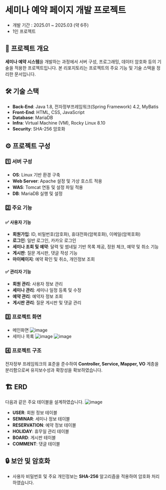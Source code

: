 # 세미나 예약 페이지 개발 프로젝트
- 개발 기간 : 2025.01 ~ 2025.03 (약 6주)
- 1인 프로젝트 

## 📌 프로젝트 개요
**세미나 예약 시스템**을 개발하는 과정에서 서버 구성, 프로그래밍, 데이터 암호화 등의 기술을 적용한 프로젝트입니다. 본 리포지토리는 프로젝트의 주요 기능 및 기술 스택을 정리한 문서입니다.

## 🛠 기술 스택
- **Back-End**: Java 1.8, 전자정부프레임워크(Spring Framework) 4.2, MyBatis
- **Front-End**: HTML, CSS, JavaScript
- **Database**: MariaDB
- **Infra**: Virtual Machine (VM), Rocky Linux 8.10
- **Security**: SHA-256 암호화

## ⚙ 프로젝트 구성
### 1️⃣ 서버 구성
- **OS**: Linux 기반 환경 구축
- **Web Server**: Apache 설정 및 가상 호스트 적용
- **WAS**: Tomcat 연동 및 설정 파일 적용
- **DB**: MariaDB 실행 및 설정

### 2️⃣ 주요 기능
#### ✅ 사용자 기능
- **회원가입**: ID, 비밀번호(암호화), 휴대전화(암복호화), 이메일(암복호화)
- **로그인**: 일반 로그인, 카카오 로그인
- **세미나 조회 및 예약**: 달력 및 썸네일 기반 목록 제공, 정원 체크, 예약 및 취소 기능
- **게시판**: 질문 게시판, 댓글 작성 기능
- **마이페이지**: 예약 확인 및 취소, 개인정보 조회

#### ✅ 관리자 기능
- **회원 관리**: 사용자 정보 관리
- **세미나 관리**: 세미나 일정 등록 및 수정
- **예약 관리**: 예약자 정보 조회
- **게시판 관리**: 질문 게시판 및 댓글 관리

### 3️⃣ 프로젝트 화면
- 메인화면
  ![image](https://github.com/user-attachments/assets/c94f8c7b-c0d0-4434-a652-11e52f77c99a)
- 세미나 목록
  ![image](https://github.com/user-attachments/assets/a5cc4c28-3e81-480d-aa23-694600c6ec2a)
  ![image](https://github.com/user-attachments/assets/5b220cd6-7fd2-48ad-ab58-4d131c8cb37e)

 
### 4️⃣ 프로젝트 구조
전자정부 프레임워크의 표준을 준수하여 **Controller, Service, Mapper, VO** 계층을 분리함으로써 유지보수성과 확장성을 확보하였습니다.

## 🏗 ERD
다음과 같은 주요 테이블을 설계하였습니다.
![image](https://github.com/user-attachments/assets/b2bd08f1-2cfa-4ea8-9d53-fb2f4e4e379f)

- **USER**: 회원 정보 테이블
- **SEMINAR**: 세미나 정보 테이블
- **RESERVATION**: 예약 정보 테이블
- **HOLIDAY**: 휴무일 관리 테이블
- **BOARD**: 게시판 테이블
- **COMMENT**: 댓글 테이블

## 🔒 보안 및 암호화
- 사용자 비밀번호 및 주요 개인정보는 **SHA-256** 알고리즘을 적용하여 암호화 처리하였습니다.


